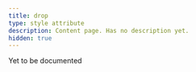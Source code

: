 ```yaml
---
title: drop
type: style attribute
description: Content page. Has no description yet.
hidden: true
---
```


Yet to be documented